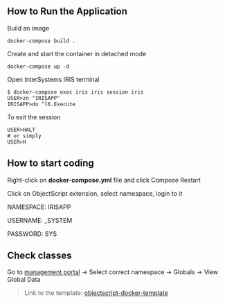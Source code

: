 ## How to Run the Application

Build an image

```shell
docker-compose build .
```

Create and start the container in detached mode


```shell
docker-compose up -d
```

Open InterSystems IRIS terminal

```shell
$ docker-compose exec iris iris session iris
USER>zn "IRISAPP"
IRISAPP>do ^l6.Execute
```

To exit the session

```shell
USER>HALT
# or simply
USER>H
```

## How to start coding

Right-click on **docker-compose.yml** file and click Compose Restart

Click on ObjectScript extension, select namespace, login to it

NAMESPACE: IRISAPP

USERNAME: _SYSTEM

PASSWORD: SYS

## Check classes

Go to [management portal](http://localhost:52773/csp/sys/exp/UtilExpGlobalView.csp)
-> Select correct namespace -> Globals -> View Global Data


> Link to the template: [objectscript-docker-template](https://github.com/intersystems-community/objectscript-docker-template)
